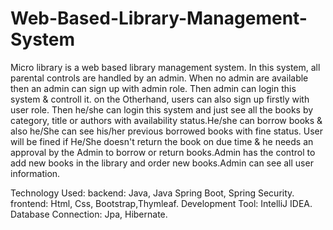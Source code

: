 # Web-Based-Library-Management-System

Micro library is a web based library management system. In this system, all parental controls are handled by an admin. When no admin are available then an admin can sign up with admin role. Then admin can login this system & controll it. on the Otherhand, users can also sign up firstly with user role. Then he/she can login this system and just see all the books by category, title or authors with availability status.He/she can borrow books & also he/She can see his/her previous borrowed books with fine status. User will be fined if He/She doesn't return the book on due time & he needs an approval by the Admin to borrow or return books.Admin has the control to add new books in the library and order new books.Admin can see all user information.

Technology Used: 
backend: Java, Java Spring Boot, Spring Security.
frontend: Html, Css, Bootstrap,Thymleaf.
Development Tool: IntelliJ IDEA.
Database Connection: Jpa, Hibernate.
